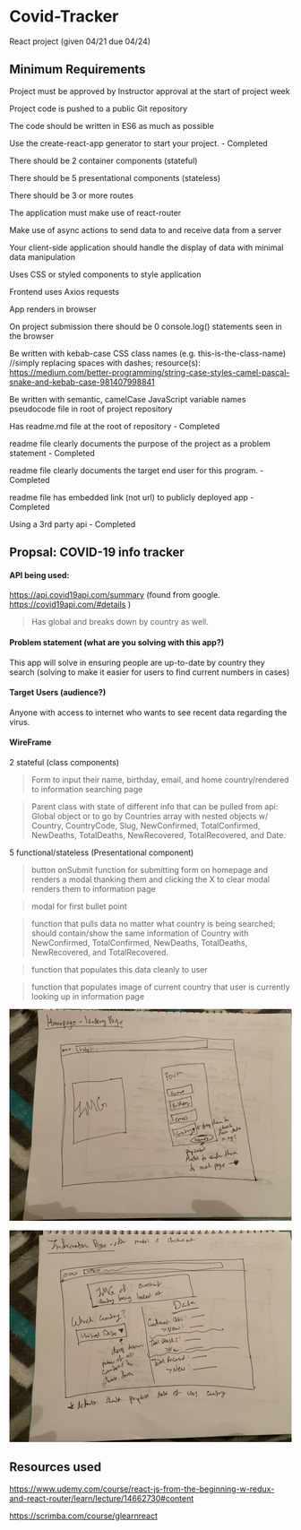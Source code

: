 # Covid-Tracker
React project (given 04/21 due 04/24)

## Minimum Requirements 
Project must be approved by Instructor approval at the start of project week

Project code is pushed to a public Git repository

The code should be written in ES6 as much as possible

Use the create-react-app generator to start your project. - Completed 

There should be 2 container components (stateful)

There should be 5 presentational components (stateless)

There should be 3 or more routes

The application must make use of react-router

Make use of async actions to send data to and receive data from a server

Your client-side application should handle the display of data with minimal data manipulation

Uses CSS or styled components to style application

Frontend uses Axios requests 

App renders in browser

On project submission there should be 0 console.log() statements seen in the browser

Be written with kebab-case CSS class names (e.g. this-is-the-class-name) //simply replacing spaces with dashes; resource(s): https://medium.com/better-programming/string-case-styles-camel-pascal-snake-and-kebab-case-981407998841

Be written with semantic, camelCase JavaScript variable names
pseudocode file in root of project repository

Has readme.md file at the root of repository - Completed 

readme file clearly documents the purpose of the project as a problem statement - Completed

readme file clearly documents the target end user for this program. - Completed 

readme file has embedded link (not url) to publicly deployed app - Completed 

Using a 3rd party api - Completed

## Propsal: COVID-19 info tracker 

#### API being used: 

https://api.covid19api.com/summary (found from google. https://covid19api.com/#details )
> Has global and breaks down by country as well. 

#### Problem statement (what are you solving with this app?)

This app will solve in ensuring people are up-to-date by country they search (solving to make it easier for users to find current numbers in cases)

#### Target Users (audience?)

Anyone with access to internet who wants to see recent data regarding the virus. 

#### WireFrame 

2 stateful (class components)
>Form to input their name, birthday, email, and home country/rendered to information searching page

>Parent class with state of different info that can be pulled from api:  Global object or to go by Countries array with nested objects w/ Country, CountryCode, Slug, NewConfirmed, TotalConfirmed, NewDeaths, TotalDeaths, NewRecovered, TotalRecovered, and Date.


5 functional/stateless (Presentational component)
>button onSubmit function for submitting form on homepage and renders a modal thanking them and clicking the X to clear modal renders them to information page 

>modal for first bullet point 

>function that pulls data no matter what country is being searched; should contain/show the same information of Country with NewConfirmed, TotalConfirmed, NewDeaths, TotalDeaths, NewRecovered, and TotalRecovered.

>function that populates this data cleanly to user 

> function that populates image of current country that user is currently looking up in information page

![wireframe](./WF2.jpg)

![wireframe](./WF1.jpg)

## Resources used 

https://www.udemy.com/course/react-js-from-the-beginning-w-redux-and-react-router/learn/lecture/14662730#content

https://scrimba.com/course/glearnreact









